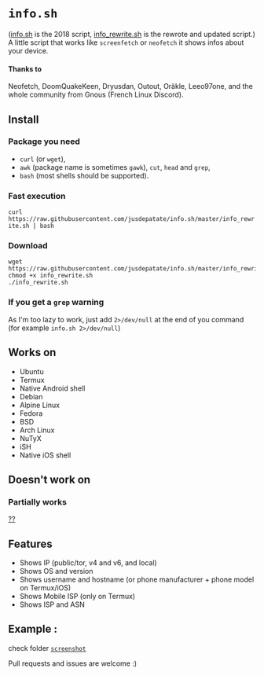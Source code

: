 # `info.sh`
([info.sh](info.sh) is the 2018 script, [info_rewrite.sh](info_rewrite.sh) is the rewrote and updated script.)<br>
A little script that works like `screenfetch` or `neofetch` it shows infos about your device.

#### Thanks to
Neofetch, DoomQuakeKeen, Dryusdan, Outout, Oräkle, Leeo97one, and the whole community from Gnous (French Linux Discord).

## Install

### Package you need
- `curl` (or `wget`),
- `awk` (package name is sometimes `gawk`), `cut`, `head` and `grep`,
- `bash` (most shells should be supported).

### Fast execution
`curl https://raw.githubusercontent.com/jusdepatate/info.sh/master/info_rewrite.sh | bash`

### Download
```shell
wget https://raw.githubusercontent.com/jusdepatate/info.sh/master/info_rewrite.sh
chmod +x info_rewrite.sh
./info_rewrite.sh
```

### If you get a `grep` warning
As I'm too lazy to work, just add `2>/dev/null` at the end of you command (for example `info.sh 2>/dev/null`)

## Works on
- Ubuntu
- Termux
- Native Android shell
- Debian
- Alpine Linux
- Fedora
- BSD
- Arch Linux
- NuTyX
- iSH
- Native iOS shell

## Doesn't work on
### Partially works
[??](https://github.com/jusdepatate/info.sh/issues)

## Features
- Shows IP (public/tor, v4 and v6, and local)
- Shows OS and version
- Shows username and hostname (or phone manufacturer + phone model on Termux/iOS)
- Shows Mobile ISP (only on Termux)
- Shows ISP and ASN

## Example :
check folder [`screenshot`](screenshot/)

Pull requests and issues are welcome :)
